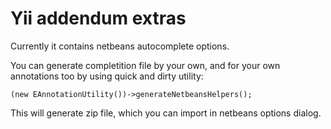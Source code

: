 Yii addendum extras
===

Currently it contains netbeans autocomplete options.

You can generate completition file by your own, and for your own annotations too by using quick and dirty utility:

`(new EAnnotationUtility())->generateNetbeansHelpers();`

This will generate zip file, which you can import in netbeans options dialog.